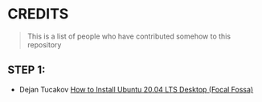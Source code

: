 # CREDITS

> This is a list of people who have contributed somehow to this repository 

## STEP 1:
   
   + Dejan Tucakov [How to Install Ubuntu 20.04 LTS Desktop (Focal Fossa)](https://phoenixnap.com/kb/install-ubuntu-20-04)
